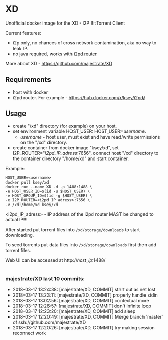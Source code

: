 # XD
Unofficial docker image for the XD - I2P BitTorrent Client

Current features:

* i2p only, no chances of cross network contamination, aka no way to leak IP.
* no java required, works with [i2pd router](https://github.com/purplei2p/i2pd)

More about XD - https://github.com/majestrate/XD

## Requirements

* host with docker
* i2pd router. For example - https://hub.docker.com/r/ksey/i2pd/

## Usage

* create "/xd" directory (for example) on your host.
* set environment variable HOST_USER: HOST_USER=*username*.
  - *username* - host user, must exist and have read/write permissions on the "/xd" directory.
* create container from docker image "ksey/xd", set I2P_ROUTER="*i2pd_IP_adress*:7656", connect host "/xd" directory to the container directory "/home/xd" and start container.

Example:
```
HOST_USER=<username>
docker pull ksey/xd
docker run --name XD -d -p 1488:1488 \
-e HOST_USER_ID=$(id -u $HOST_USER) \
-e HOST_GROUP_ID=$(id -g $HOST_USER) \
-e I2P_ROUTER=<i2pd_IP_adress>:7656 \
-v /xd:/home/xd ksey/xd

```
<i2pd_IP_adress> - IP address of the i2pd router MAST be changed to actual IP!!!

After started put torrent files into `/xd/storage/downloads` to start downloading.

To seed torrents put data files into `/xd/storage/downloads` first then add torrent files.

Web UI can be accessed at http://*host_ip*:1488/


















































# #
### majestrate/XD last 10 commits:
* 2018-03-17 13:24:38: [majestrate/XD, COMMIT] start out as net lost
* 2018-03-17 13:23:11: [majestrate/XD, COMMIT] properly handle stdin
* 2018-03-17 13:02:56: [majestrate/XD, COMMIT] contextual more
* 2018-03-17 12:26:57: [majestrate/XD, COMMIT] don't infinite loop
* 2018-03-17 12:23:20: [majestrate/XD, COMMIT] add sleep
* 2018-03-17 12:20:49: [majestrate/XD, COMMIT] Merge branch 'master' of ssh://github.com/majestrate/XD
* 2018-03-17 12:20:26: [majestrate/XD, COMMIT] try making session reconnect work
